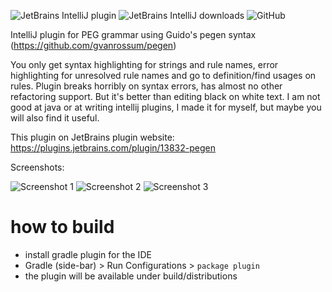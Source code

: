 ![JetBrains IntelliJ plugin](https://img.shields.io/jetbrains/plugin/v/13832-pegen?color=informational)
![JetBrains IntelliJ downloads](https://img.shields.io/jetbrains/plugin/d/13832-pegen?color=informational)
![GitHub](https://img.shields.io/github/license/vpoverennov/pegen-plugin?color=brightgreen)

IntelliJ plugin for PEG grammar using Guido's pegen syntax (https://github.com/gvanrossum/pegen)

You only get syntax highlighting for strings and rule names, error highlighting for unresolved 
rule names and go to definition/find usages on rules. Plugin breaks horribly on syntax errors,
has almost no other refactoring support. But it's better than editing black on white text.
I am not good at java or at writing intellij plugins, I made it for myself, but maybe you 
will also find it useful.

This plugin on JetBrains plugin website: https://plugins.jetbrains.com/plugin/13832-pegen

Screenshots:

![Screenshot 1](screenshots/syntax_hl.png)
![Screenshot 2](screenshots/unresolved_rule.png)
![Screenshot 3](screenshots/rename.png)

# how to build

- install gradle plugin for the IDE
- Gradle (side-bar) > Run Configurations > `package plugin`
- the plugin will be available under build/distributions
